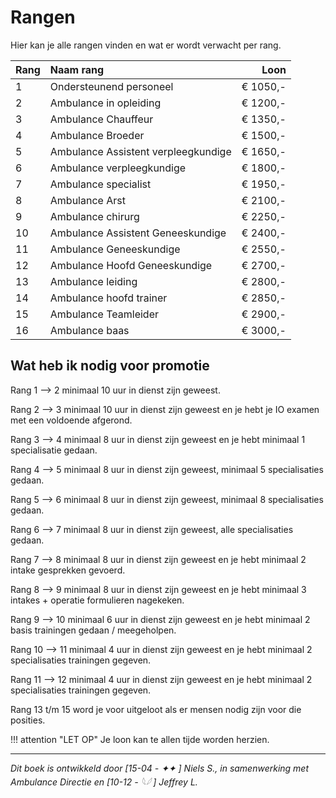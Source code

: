 # Rangen 
Hier kan je alle rangen vinden en wat er wordt verwacht per rang.

| Rang | Naam rang | Loon |
|:---- |:--------|----:|
| 1    | Ondersteunend personeel | € 1050,- |
| 2    | Ambulance in opleiding | € 1200,- |
| 3    | Ambulance Chauffeur | € 1350,- |
| 4    | Ambulance Broeder | € 1500,- |
| 5    | Ambulance Assistent verpleegkundige | € 1650,- |
| 6    | Ambulance verpleegkundige | € 1800,- |
| 7    | Ambulance  specialist | € 1950,- | 
| 8    | Ambulance  Arst | € 2100,- | 
| 9    | Ambulance chirurg | € 2250,- | 
| 10   | Ambulance Assistent Geneeskundige | € 2400,- | 
| 11   | Ambulance Geneeskundige | € 2550,- |
| 12   | Ambulance Hoofd Geneeskundige | € 2700,- | 
| 13   | Ambulance leiding | € 2800,- | 
| 14   | Ambulance hoofd trainer | € 2850,- | 
| 15   | Ambulance Teamleider | € 2900,- | 
| 16   | Ambulance baas | € 3000,- | 

## Wat heb ik nodig voor promotie
Rang 1 --> 2 minimaal 10 uur in dienst zijn geweest.

Rang 2 --> 3 minimaal 10 uur in dienst zijn geweest en je hebt je IO examen met een voldoende afgerond.

Rang 3 --> 4 minimaal 8 uur in dienst zijn geweest en je hebt minimaal 1 specialisatie gedaan.

Rang 4 --> 5 minimaal 8 uur in dienst zijn geweest, minimaal 5 specialisaties gedaan.

Rang 5 --> 6 minimaal 8 uur in dienst zijn geweest, minimaal 8 specialisaties gedaan. 

Rang 6 --> 7 minimaal 8 uur in dienst zijn geweest, alle specialisaties gedaan.

Rang 7 --> 8 minimaal 8 uur in dienst zijn geweest en je hebt minimaal 2 intake gesprekken gevoerd. 

Rang 8 --> 9 minimaal 8 uur in dienst zijn geweest en je hebt minimaal 3 intakes + operatie formulieren nagekeken.

Rang 9 --> 10 minimaal 6 uur in dienst zijn geweest en je hebt minimaal 2 basis trainingen gedaan / meegeholpen.

Rang 10 --> 11 minimaal 4 uur in dienst zijn geweest en je hebt minimaal 2 specialisaties trainingen gegeven. 

Rang 11 --> 12 minimaal 4 uur in dienst zijn geweest en je hebt minimaal 2 specialisaties trainingen gegeven.

Rang 13 t/m 15 word je voor uitgeloot als er mensen nodig zijn voor die posities. 

!!! attention "LET OP"
    Je loon kan te allen tijde worden herzien.

---------------------

*Dit boek is ontwikkeld door [15-04 - ✦✦ ] Niels S., in samenwerking met Ambulance Directie en [10-12 - 𓆩𓆪 ] Jeffrey L.*